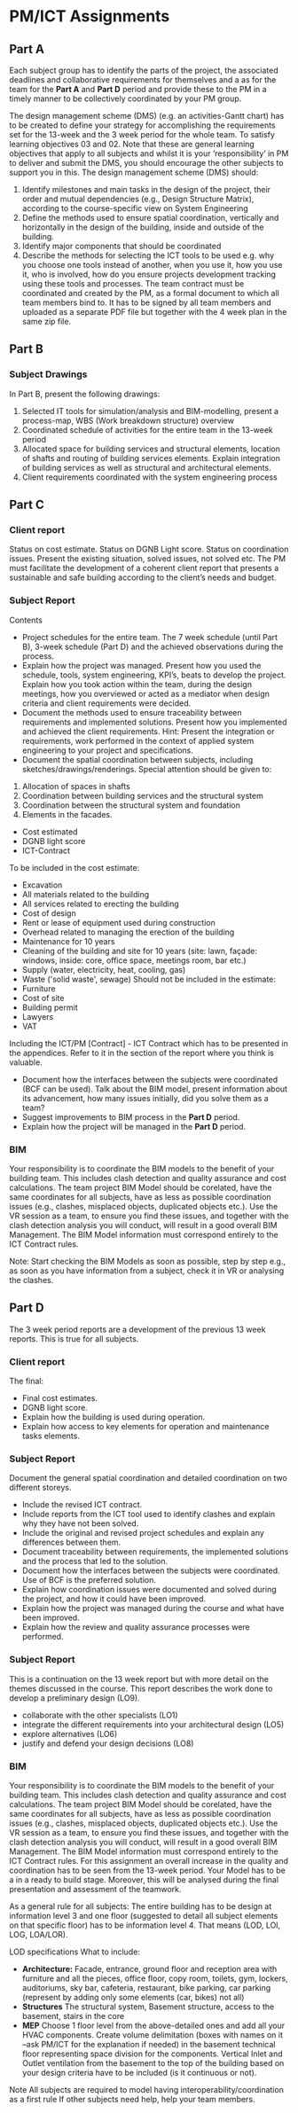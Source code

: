 # PM/ICT Assignments
## Part A
Each subject group has to identify the parts of the project, the associated deadlines and collaborative requirements for themselves and a as for the team for the **Part A** and **Part D** period and provide these to the PM in a timely manner to be collectively coordinated by your PM group.

The design management scheme (DMS) (e.g. an activities-Gantt chart) has to be created to define your strategy for accomplishing the requirements set for the 13-week and the 3 week period for the whole team. To satisfy learning objectives 03 and 02. Note that these are general learning objectives that apply to all subjects and whilst it is your ‘responsibility’ in PM to deliver and submit the DMS, you should encourage the other subjects to support you in this. The design management scheme (DMS) should:
1.	Identify milestones and main tasks in the design of the project, their order and mutual dependencies (e.g., Design Structure Matrix), according to the course-specific view on System Engineering
2.	Define the methods used to ensure spatial coordination, vertically and horizontally in the design of the building, inside and outside of the building.
3.	Identify major components that should be coordinated
4.	Describe the methods for selecting the ICT tools to be used e.g. why you choose one tools instead of another, when you use it, how you use it, who is involved, how do you ensure projects development tracking using these tools and processes.
The team contract must be coordinated and created by the PM, as a formal document to which all team members bind to. It has to be signed by all team members and uploaded as a separate PDF file but together with the 4 week plan in the same zip file. 

## Part B
### Subject Drawings
In Part B, present the following drawings:
1.	Selected IT tools for simulation/analysis and BIM-modelling, present a process-map, WBS (Work breakdown structure) overview
2.	Coordinated schedule of activities for the entire team in the 13-week period
3.	Allocated space for building services and structural elements, location of shafts and routing of building services elements. Explain integration of building services as well as structural and architectural elements.
4.	Client requirements coordinated with the system engineering process

## Part C
### Client report
Status on cost estimate.
Status on DGNB Light score.
Status on coordination issues. Present the existing situation, solved issues, not solved etc.
The PM must facilitate the development of a coherent client report that presents a sustainable and safe building according to the client’s needs and budget.

### Subject Report
Contents
- Project schedules for the entire team. The 7 week schedule (until Part B), 3-week schedule (Part D) and the achieved observations during the process.
- Explain how the project was managed. Present how you used the schedule, tools, system engineering, KPI’s, beats to develop the project. Explain how you took action within the team, during the design meetings, how you overviewed or acted as a mediator when design criteria and client requirements were decided.
- Document the methods used to ensure traceability between requirements and implemented solutions. Present how you implemented and achieved the client requirements. Hint: Present the integration or requirements, work performed in the context of applied system engineering to your project and specifications.
- Document the spatial coordination between subjects, including sketches/drawings/renderings. Special attention should be given to:
1.	Allocation of spaces in shafts
2.	Coordination between building services and the structural system
3.	Coordination between the structural system and foundation
4.	Elements in the facades.
- Cost estimated
- DGNB light score
- ICT-Contract

To be included in the cost estimate:
- Excavation
- All materials related to the building
- All services related to erecting the building
- Cost of design
- Rent or lease of equipment used during construction
- Overhead related to managing the erection of the building
- Maintenance for 10 years
- Cleaning of the building and site for 10 years (site: lawn, façade: windows, inside: core, office space, meetings room, bar etc.)
- Supply (water, electricity, heat, cooling, gas)
- Waste ('solid waste', sewage)
Should not be included in the estimate:
- Furniture
- Cost of site
- Building permit
- Lawyers
- VAT

Including the ICT/PM [Contract] - ICT Contract which has to be presented in the appendices. Refer to it in the section of the report where you think is valuable.
- Document how the interfaces between the subjects were coordinated (BCF can be used). Talk about the BIM model, present information about its advancement, how many issues initially, did you solve them as a team?
- Suggest improvements to BIM process in the **Part D** period.
- Explain how the project will be managed in the **Part D** period.

### BIM
Your responsibility is to coordinate the BIM models to the benefit of your building team. This includes clash detection and quality assurance and cost calculations. The team project BIM Model should be corelated, have the same coordinates for all subjects, have as less as possible coordination issues (e.g., clashes, misplaced objects, duplicated objects etc.). Use the VR session as a team, to ensure you find these issues, and together with the clash detection analysis you will conduct, will result in a good overall BIM Management. The BIM Model information must correspond entirely to the ICT Contract rules.

Note: Start checking the BIM Models as soon as possible, step by step e.g., as soon as you have information from a subject, check it in VR or analysing the clashes. 

## Part D
The 3 week period reports are a development of the previous 13 week reports. This is true for all subjects. 
### Client report
The final:
- Final cost estimates.
- DGNB light score.
- Explain how the building is used during operation.
- Explain how access to key elements for operation and maintenance tasks elements.

### Subject Report
Document the general spatial coordination and detailed coordination on two different storeys. 
- Include the revised ICT contract.
- Include reports from the ICT tool used to identify clashes and explain why they have not been solved.
- Include the original and revised project schedules and explain any differences between them.
- Document traceability between requirements, the implemented solutions and the process that led to the solution.
- Document how the interfaces between the subjects were coordinated. Use of BCF is the preferred solution.
- Explain how coordination issues were documented and solved during the project, and how it could have been improved.
- Explain how the project was managed during the course and what have been improved.
- Explain how the review and quality assurance processes were performed.


### Subject Report
This is a continuation on the 13 week report but with more detail on the
themes discussed in the course. This report describes the work done to develop
a preliminary design (LO9).
- collaborate with the other specialists (LO1)
- integrate the different requirements into your architectural design (LO5)
- explore alternatives (LO6)
- justify and defend your design decisions (LO8)
  
### BIM
Your responsibility is to coordinate the BIM models to the benefit of your building team. This includes clash detection and quality assurance and cost calculations. The team project BIM Model should be corelated, have the same coordinates for all subjects, have as less as possible coordination issues (e.g., clashes, misplaced objects, duplicated objects etc.). Use the VR session as a team, to ensure you find these issues, and together with the clash detection analysis you will conduct, will result in a good overall BIM Management. The BIM Model information must correspond entirely to the ICT Contract rules. For this assignment an overall increase in the quality and coordination has to be seen from the 13-week period. Your Model has to be a in a ready to build stage. Moreover, this will be analysed during the final presentation and assessment of the teamwork.

As a general rule for all subjects: The entire building has to be design at information level 3 and one floor (suggested to detail all subject elements on that specific floor) has to be information level 4. That means (LOD, LOI, LOG, LOA/LOR).

LOD specifications
What to include:
- **Architecture:**	Facade, entrance, ground floor and reception area with furniture and all the pieces, office floor, copy room, toilets, gym, lockers, auditoriums, sky bar, cafeteria, restaurant, bike parking, car parking (represent by adding only some elements (car, bikes) not all)
- **Structures**	The structural system, Basement structure, access to the basement, stairs in the core
- **MEP**	Choose 1 floor level from the above-detailed ones and add all your HVAC components. Create volume delimitation (boxes with names on it –ask PM/ICT for the explanation if needed) in the basement technical floor representing space division for the components. Vertical Inlet and Outlet ventilation from the basement to the top of the building based on your design criteria have to be included (is it continuous or not).
  
Note	All subjects are required to model having interoperability/coordination as a first rule
If other subjects need help, help your team members.

